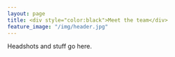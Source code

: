 ```yaml
---
layout: page
title: <div style="color:black">Meet the team</div>
feature_image: "/img/header.jpg"
---
```


Headshots and stuff go here.



